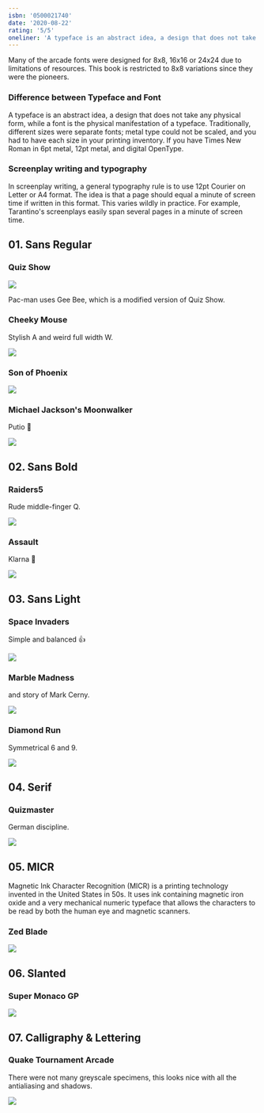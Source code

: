 ```yaml
---
isbn: '0500021740'
date: '2020-08-22'
rating: '5/5'
oneliner: 'A typeface is an abstract idea, a design that does not take any physical form, while a font is the physical manifestation of a typeface.'
---
```


Many of the arcade fonts were designed for 8x8, 16x16 or 24x24 due to limitations of resources. This book is restricted to 8x8 variations since they were the pioneers.

### Difference between Typeface and Font

A typeface is an abstract idea, a design that does not take any physical form, while a font is the physical manifestation of a typeface. Traditionally, different sizes were separate fonts; metal type could not be scaled, and you had to have each size in your printing inventory. If you have Times New Roman in 6pt metal, 12pt metal, and digital OpenType.

### Screenplay writing and typography

In screenplay writing, a general typography rule is to use 12pt Courier on Letter or A4 format. The idea is that a page should equal a minute of screen time if written in this format. This varies wildly in practice. For example, Tarantino's screenplays easily span several pages in a minute of screen time.

## 01. Sans Regular

### Quiz Show

![](/images/books/arcade-game-typography/arcade-game-typography-1.jpg)

Pac-man uses Gee Bee, which is a modified version of Quiz Show.

### Cheeky Mouse

Stylish A and weird full width W.

![](/images/books/arcade-game-typography/arcade-game-typography-2.jpg)

### Son of Phoenix

![](/images/books/arcade-game-typography/arcade-game-typography-0.jpg)

### Michael Jackson's Moonwalker

Putio 🤠

![](/images/books/arcade-game-typography/arcade-game-typography-3.jpg)

## 02. Sans Bold

### Raiders5

Rude middle-finger Q.

![](/images/books/arcade-game-typography/arcade-game-typography-4.jpg)

### Assault

Klarna 💅

![](/images/books/arcade-game-typography/arcade-game-typography-5.jpg)

## 03. Sans Light

### Space Invaders

Simple and balanced 👍

![](/images/books/arcade-game-typography/arcade-game-typography-6.jpg)

### Marble Madness

and story of Mark Cerny.

![](/images/books/arcade-game-typography/arcade-game-typography-7.jpg)

### Diamond Run

Symmetrical 6 and 9.

![](/images/books/arcade-game-typography/arcade-game-typography-8.jpg)

## 04. Serif

### Quizmaster

German discipline.

![](/images/books/arcade-game-typography/arcade-game-typography-9.jpg)

## 05. MICR

Magnetic Ink Character Recognition (MICR) is a printing technology invented in the United States in 50s. It uses ink containing magnetic iron oxide and a very mechanical numeric typeface that allows the characters to be read by both the human eye and magnetic scanners.

### Zed Blade

![](/images/books/arcade-game-typography/arcade-game-typography-10.jpg)

## 06. Slanted

### Super Monaco GP

![](/images/books/arcade-game-typography/arcade-game-typography-11.jpg)

## 07. Calligraphy & Lettering

### Quake Tournament Arcade

There were not many greyscale specimens, this looks nice with all the antialiasing and shadows.

![](/images/books/arcade-game-typography/arcade-game-typography-12.jpg)
